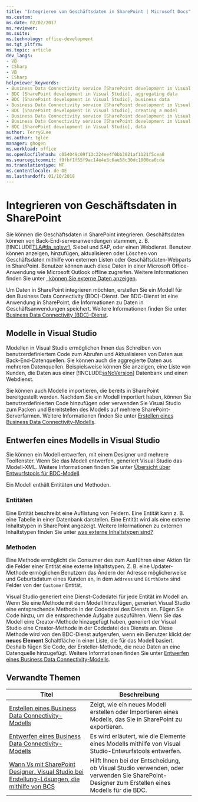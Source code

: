 ```yaml
---
title: "Integrieren von Geschäftsdaten in SharePoint | Microsoft Docs"
ms.custom: 
ms.date: 02/02/2017
ms.reviewer: 
ms.suite: 
ms.technology: office-development
ms.tgt_pltfrm: 
ms.topic: article
dev_langs:
- VB
- CSharp
- VB
- CSharp
helpviewer_keywords:
- Business Data Connectivity service [SharePoint development in Visual Studio], business data
- BDC [SharePoint development in Visual Studio], aggregating data
- BDC [SharePoint development in Visual Studio], business data
- Business Data Connectivity service [SharePoint development in Visual Studio], aggregating data
- BDC [SharePoint development in Visual Studio], creating a model
- Business Data Connectivity service [SharePoint development in Visual Studio], creating a model
- Business Data Connectivity service [SharePoint development in Visual Studio], data
- BDC [SharePoint development in Visual Studio], data
author: TerryGLee
ms.author: tglee
manager: ghogen
ms.workload: office
ms.openlocfilehash: c054049c09f13c224ee4f0bb3021af1121f5cea8
ms.sourcegitcommit: f9fbf1f55f9ac14e4e5c6ae58c30dc1800ca6cda
ms.translationtype: MT
ms.contentlocale: de-DE
ms.lasthandoff: 01/10/2018
---
```

# <a name="integrating-business-data-into-sharepoint"></a>Integrieren von Geschäftsdaten in SharePoint
  Sie können die Geschäftsdaten in SharePoint integrieren. Geschäftsdaten können von Back-End-serveranwendungen stammen, z. B. [!INCLUDE[TLA#tla_sqlsvr](../sharepoint/includes/tlasharptla-sqlsvr-md.md)], Siebel und SAP, oder einen Webdienst. Benutzer können anzeigen, hinzufügen, aktualisieren oder Löschen von Geschäftsdaten mithilfe von externen Listen oder Geschäftsdaten-Webparts in SharePoint.  Benutzer können auch diese Daten in einer Microsoft Office-Anwendung wie Microsoft Outlook offline zugreifen. Weitere Informationen finden Sie unter [, können Sie externe Daten anzeigen](http://go.microsoft.com/fwlink/?LinkId=169295).  
  
 Um Daten in SharePoint integrieren möchten, erstellen Sie ein Modell für den Business Data Connectivity (BDC)-Dienst. Der BDC-Dienst ist eine Anwendung in SharePoint, die Informationen zu Daten in Geschäftsanwendungen speichert. Weitere Informationen finden Sie unter [Business Data Connectivity (BDC)-Dienst](http://go.microsoft.com/fwlink/?LinkID=169276).  
  
## <a name="models-in-visual-studio"></a>Modelle in Visual Studio  
 Modellen in Visual Studio ermöglichen Ihnen das Schreiben von benutzerdefiniertem Code zum Abrufen und Aktualisieren von Daten aus Back-End-Datenquellen. Sie können auch die aggregierte Daten aus mehreren Datenquellen. Beispielsweise können Sie anzeigen, eine Liste von Kunden, die Daten aus einer [!INCLUDE[ssNoVersion](../sharepoint/includes/ssnoversion-md.md)] Datenbank und einen Webdienst.  
  
 Sie können auch Modelle importieren, die bereits in SharePoint bereitgestellt werden. Nachdem Sie ein Modell importiert haben, können Sie benutzerdefinierten Code hinzufügen oder verwenden Sie Visual Studio zum Packen und Bereitstellen des Modells auf mehrere SharePoint-Serverfarmen. Weitere Informationen finden Sie unter [Erstellen eines Business Data Connectivity-Modells](../sharepoint/creating-a-business-data-connectivity-model.md).  
  
## <a name="designing-a-model-in-visual-studio"></a>Entwerfen eines Modells in Visual Studio  
 Sie können ein Modell entwerfen, mit einem Designer und mehrere Toolfenster. Wenn Sie das Modell entwerfen, generiert Visual Studio das Modell-XML. Weitere Informationen finden Sie unter [Übersicht über Entwurfstools für BDC-Modell](../sharepoint/bdc-model-design-tools-overview.md).  
  
 Ein Modell enthält Entitäten und Methoden.  
  
### <a name="entities"></a>Entitäten  
 Eine Entität beschreibt eine Auflistung von Feldern. Eine Entität kann z. B. eine Tabelle in einer Datenbank darstellen. Eine Entität wird als eine externe Inhaltstypen in SharePoint angezeigt. Weitere Informationen zu externen Inhaltstypen finden Sie unter [was externe Inhaltstypen sind?](http://go.microsoft.com/fwlink/?LinkId=169293)  
  
### <a name="methods"></a>Methoden  
 Eine Methode ermöglicht die Consumer des zum Ausführen einer Aktion für die Felder einer Entität eine externe Inhaltstypen. Z. B. eine Updater-Methode ermöglichen Benutzern das Ändern der Adresse möglicherweise und Geburtsdatum eines Kunden an, in dem `Address` und `BirthDate` sind Felder von der `Customer` Entität.  
  
 Visual Studio generiert eine Dienst-Codedatei für jede Entität im Modell an. Wenn Sie eine Methode mit dem Modell hinzufügen, generiert Visual Studio eine entsprechende Methode in der Codedatei des Diensts an. Fügen Sie Code hinzu, um die entsprechende Aufgabe auszuführen. Wenn Sie das Modell eine Creator-Methode hinzugefügt haben, generiert der Visual Studio eine Creator-Methode in der Codedatei des Diensts an. Diese Methode wird von den BDC-Dienst aufgerufen, wenn ein Benutzer klickt der **neues Element** Schaltfläche in einer Liste, die für das Modell basiert. Deshalb fügen Sie Code, der Ersteller-Methode, die neue Daten an eine Datenquelle hinzugefügt. Weitere Informationen finden Sie unter [Entwerfen eines Business Data Connectivity-Modells](../sharepoint/designing-a-business-data-connectivity-model.md).  
  
## <a name="related-topics"></a>Verwandte Themen  
  
|Titel|Beschreibung|  
|-----------|-----------------|  
|[Erstellen eines Business Data Connectivity-Modells](../sharepoint/creating-a-business-data-connectivity-model.md)|Zeigt, wie ein neues Modell erstellen oder Importieren eines Modells, das Sie in SharePoint zu exportieren.|  
|[Entwerfen eines Business Data Connectivity-Modells](../sharepoint/designing-a-business-data-connectivity-model.md)|Es wird erläutert, wie die Elemente eines Modells mithilfe von Visual Studio-Entwurfstools entwerfen.|  
|[Wann Vs mit SharePoint Designer. Visual Studio bei Erstellung-Lösungen, die mithilfe von BCS](http://go.microsoft.com/fwlink/?LinkID=183448)|Hilft Ihnen bei der Entscheidung, ob Visual Studio verwenden, oder verwenden Sie SharePoint-Designer zum Erstellen eines Modells für die BDC.|  
  
  